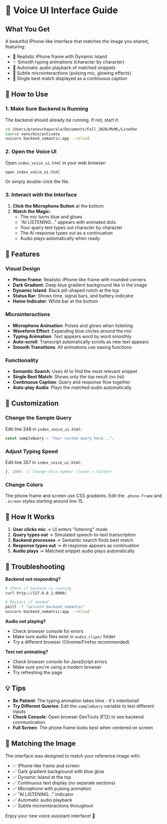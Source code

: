 # 🎤 Voice UI Interface Guide

## What You Get

A beautiful iPhone-like interface that matches the image you shared, featuring:
- 📱 Realistic iPhone frame with Dynamic Island
- ✨ Smooth typing animations (character by character)
- 🎵 Automatic audio playback of matched snippets
- 💫 Subtle microinteractions (pulsing mic, glowing effects)
- 🎯 Single best match displayed as a continuous caption

## 🚀 How to Use

### 1. Make Sure Backend is Running

The backend should already be running. If not, start it:

```bash
cd /Users/pranavchaparala/Documents/Fall_2026/MoML/LineOne
source venv/bin/activate
uvicorn backend_semantic:app --reload
```

### 2. Open the Voice UI

Open `index_voice_ui.html` in your web browser:

```bash
open index_voice_ui.html
```

Or simply double-click the file.

### 3. Interact with the Interface

1. **Click the Microphone Button** at the bottom
2. **Watch the Magic:**
   - The mic turns blue and glows
   - "AI LISTENING..." appears with animated dots
   - Your query text types out character by character
   - The AI response types out as a continuation
   - Audio plays automatically when ready

## 🎨 Features

### Visual Design
- **Phone Frame**: Realistic iPhone-like frame with rounded corners
- **Dark Gradient**: Deep blue gradient background like in the image
- **Dynamic Island**: Black pill-shaped notch at the top
- **Status Bar**: Shows time, signal bars, and battery indicator
- **Home Indicator**: White bar at the bottom

### Microinteractions
- **Microphone Animation**: Pulses and glows when listening
- **Waveform Effect**: Expanding blue circles around the mic
- **Typing Animation**: Text appears word by word smoothly
- **Auto-scroll**: Transcript automatically scrolls as new text appears
- **Smooth Transitions**: All animations use easing functions

### Functionality
- **Semantic Search**: Uses AI to find the most relevant snippet
- **Single Best Match**: Shows only the top result (no list)
- **Continuous Caption**: Query and response flow together
- **Auto-play Audio**: Plays the matched audio automatically

## 🔧 Customization

### Change the Sample Query

Edit line 248 in `index_voice_ui.html`:

```javascript
const sampleQuery = "Your custom query here...";
```

### Adjust Typing Speed

Edit line 357 in `index_voice_ui.html`:

```javascript
}, 100); // Change this number (lower = faster)
```

### Change Colors

The phone frame and screen use CSS gradients. Edit the `.phone-frame` and `.screen` styles starting around line 15.

## 🎯 How It Works

1. **User clicks mic** → UI enters "listening" mode
2. **Query types out** → Simulated speech-to-text transcription
3. **Backend processes** → Semantic search finds best match
4. **Response types out** → AI response appears as continuation
5. **Audio plays** → Matched snippet audio plays automatically

## 🐛 Troubleshooting

**Backend not responding?**
```bash
# Check if backend is running
curl http://127.0.0.1:8000/

# Restart if needed
pkill -f "uvicorn backend_semantic"
uvicorn backend_semantic:app --reload
```

**Audio not playing?**
- Check browser console for errors
- Make sure audio files exist in `audio_clips/` folder
- Try a different browser (Chrome/Firefox recommended)

**Text not animating?**
- Check browser console for JavaScript errors
- Make sure you're using a modern browser
- Try refreshing the page

## 💡 Tips

- **Be Patient**: The typing animation takes time - it's intentional!
- **Try Different Queries**: Edit the `sampleQuery` variable to test different inputs
- **Check Console**: Open browser DevTools (F12) to see backend communication
- **Full Screen**: The phone frame looks best when centered on screen

## 🎨 Matching the Image

The interface was designed to match your reference image with:
- ✅ iPhone-like frame and screen
- ✅ Dark gradient background with blue glow
- ✅ Dynamic Island at the top
- ✅ Continuous text display (no separate sections)
- ✅ Microphone with pulsing animation
- ✅ "AI LISTENING..." indicator
- ✅ Automatic audio playback
- ✅ Subtle microinteractions throughout

Enjoy your new voice assistant interface! 🚀

